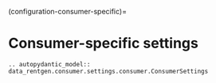 (configuration-consumer-specific)=

# Consumer-specific settings

```{eval-rst}
.. autopydantic_model:: data_rentgen.consumer.settings.consumer.ConsumerSettings
```
